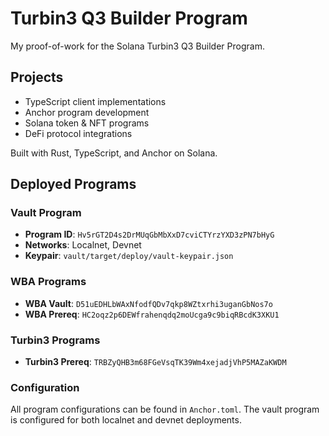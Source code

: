 # Turbin3 Q3 Builder Program

My proof-of-work for the Solana Turbin3 Q3 Builder Program.

## Projects

- TypeScript client implementations
- Anchor program development
- Solana token & NFT programs
- DeFi protocol integrations

Built with Rust, TypeScript, and Anchor on Solana.

## Deployed Programs

### Vault Program
- **Program ID**: `Hv5rGT2D4s2DrMUqGbMbXxD7cviCTYrzYXD3zPN7bHyG`
- **Networks**: Localnet, Devnet
- **Keypair**: `vault/target/deploy/vault-keypair.json`

### WBA Programs
- **WBA Vault**: `D51uEDHLbWAxNfodfQDv7qkp8WZtxrhi3uganGbNos7o`
- **WBA Prereq**: `HC2oqz2p6DEWfrahenqdq2moUcga9c9biqRBcdK3XKU1`

### Turbin3 Programs
- **Turbin3 Prereq**: `TRBZyQHB3m68FGeVsqTK39Wm4xejadjVhP5MAZaKWDM`

### Configuration
All program configurations can be found in `Anchor.toml`. The vault program is configured for both localnet and devnet deployments.

